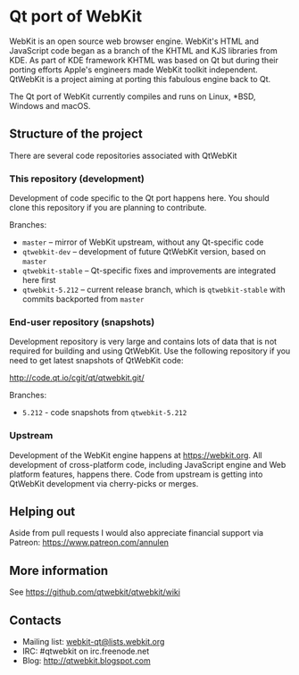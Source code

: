 # Qt port of WebKit

WebKit is an open source web browser engine. WebKit's HTML and JavaScript code began as a branch of the KHTML and KJS libraries from KDE. As part of KDE framework KHTML was based on Qt but during their porting efforts Apple's engineers made WebKit toolkit independent. QtWebKit is a project aiming at porting this fabulous engine back to Qt.

The Qt port of WebKit currently compiles and runs on Linux, *BSD, Windows and macOS.

## Structure of the project

There are several code repositories associated with QtWebKit

### This repository (development)

Development of code specific to the Qt port happens here. You should clone this repository if you are planning to contribute.

Branches:

* `master` – mirror of WebKit upstream, without any Qt-specific code
* `qtwebkit-dev` – development of future QtWebKit version, based on `master`
* `qtwebkit-stable` – Qt-specific fixes and improvements are integrated here first
* `qtwebkit-5.212` – current release branch, which is `qtwebkit-stable` with commits backported from `master`

### End-user repository (snapshots)

Development repository is very large and contains lots of data that is not required for building and using QtWebKit. Use the following repository if you need to get latest snapshots of QtWebKit code:

http://code.qt.io/cgit/qt/qtwebkit.git/

Branches:

* `5.212` - code snapshots from `qtwebkit-5.212`

### Upstream

Development of the WebKit engine happens at https://webkit.org. All development of cross-platform code, including JavaScript engine and Web platform features, happens there. Code from upstream is getting into QtWebKit development via cherry-picks or merges.

## Helping out

Aside from pull requests I would also appreciate financial support via Patreon: https://www.patreon.com/annulen

## More information

See https://github.com/qtwebkit/qtwebkit/wiki

## Contacts

* Mailing list: webkit-qt@lists.webkit.org
* IRC: #qtwebkit on irc.freenode.net
* Blog: http://qtwebkit.blogspot.com
